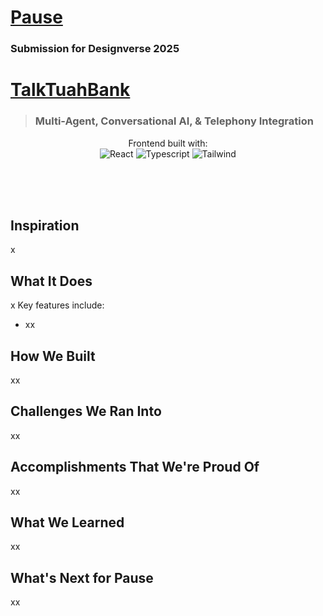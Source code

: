 # [Pause]()

### Submission for Designverse 2025

# [TalkTuahBank]([https://devpost.com/software/splatnft](https://devpost.com/software/talktuahbank?ref_content=user-portfolio&ref_feature=in_progress))

> ### Multi-Agent, Conversational AI, & Telephony Integration

<p align="center">
  Frontend built with: <br>
  <img src=https://img.shields.io/badge/React-20232A?style=for-the-badge&logo=react&logoColor=61DAFB alt="React">
  <img src=https://img.shields.io/badge/TypeScript-007ACC?style=for-the-badge&logo=typescript&logoColor=white alt="Typescript">
  <img src=https://img.shields.io/badge/Tailwind_CSS-38B2AC?style=for-the-badge&logo=tailwind-css&logoColor=white alt="Tailwind">
  <br><br>
  <!-- Backend built with: <br> -->
  <!-- gemini api, mongodb(?), ts -->
  <br>
</p>

<br>

<p align="center">
    <!-- <a href="https://devpost.com/software/talktuahbank?ref_content=user-portfolio&ref_feature=in_progress">
        <img width="1728" alt="Talk" src="https://github.com/user-attachments/assets/46459527-c8c5-4379-a0b4-e6aac1b96d76">
    </a> -->
</p>

## Inspiration
x

## What It Does
x
Key features include:
- xx

## How We Built
xx

## Challenges We Ran Into
xx

## Accomplishments That We're Proud Of
xx

## What We Learned
xx

## What's Next for Pause
xx